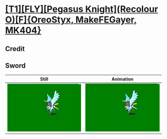 # [\[T1\]\[FLY\]\[Pegasus Knight\]\(Recolour O\)\[F\]{OreoStyx, MakeFEGayer, MK404}](../)

## Credit


	
## Sword

| Still | Animation |
| :---: | :-------: |
| ![Sword still](./Sword_000.png) | ![Sword animation](./Sword.gif) |
